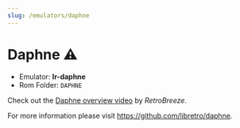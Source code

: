 ```yaml
---
slug: /emulators/daphne
---
```



# Daphne ⚠

- Emulator: **lr-daphne**
- Rom Folder: `DAPHNE`

Check out the [Daphne overview video](https://www.youtube.com/watch?v=aFtvL267D6w) by *RetroBreeze*.

For more information please visit https://github.com/libretro/daphne.
